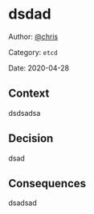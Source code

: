 # dsdad

Author: [@chris](slack://user?team=T9U3SEE12&id=U9U5GKCHG)

Category: `etcd`

Date: 2020-04-28

## Context

dsdsadsa

## Decision

dsad

## Consequences

dsadsad